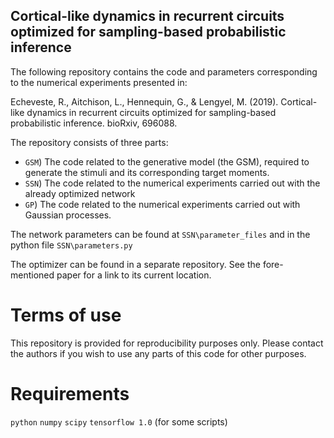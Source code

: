 Cortical-like dynamics in recurrent circuits optimized for sampling-based probabilistic inference
-------------------------------------------------------------------------------------------------

The following repository contains the code and parameters corresponding to the numerical experiments presented in:

Echeveste, R., Aitchison, L., Hennequin, G., & Lengyel, M. (2019). Cortical-like dynamics in recurrent circuits optimized for sampling-based probabilistic inference. bioRxiv, 696088.

The repository consists of three parts:

- `GSM`) The code related to the generative model (the GSM), required to generate the stimuli and its corresponding target moments.
- `SSN`) The code related to the numerical experiments carried out with the already optimized network
- `GP`) The code related to the numerical experiments carried out with Gaussian processes.

The network parameters can be found at `SSN\parameter_files` and in the python file `SSN\parameters.py`

The optimizer can be found in a separate repository. See the fore-mentioned paper for a link to its current location.

# Terms of use

This repository is provided for reproducibility purposes only. Please contact the authors if you wish to use any parts of this code for other purposes.

# Requirements

`python`
`numpy`
`scipy`
`tensorflow 1.0` (for some scripts)
